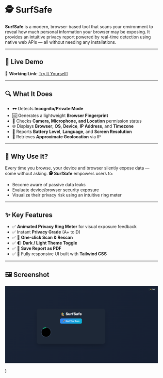 # 🕵️ SurfSafe

**SurfSafe** is a modern, browser-based tool that scans your environment to reveal how much personal information your browser may be exposing. It provides an intuitive privacy report powered by real-time detection using native web APIs — all without needing any installations.

---

## 🚀 Live Demo

🔗 **Working Link**: [Try It Yourselfl](https://surfsafe.netlify.app/)

<!-- Replace # with your hosted project link -->

---

## 🔍 What It Does

- 🕶️ Detects **Incognito/Private Mode**
- 🆔 Generates a lightweight **Browser Fingerprint**
- 🎥 Checks **Camera, Microphone, and Location** permission status
- 🌐 Displays **Browser**, **OS**, **Device**, **IP Address**, and **Timezone**
- 🔋 Reports **Battery Level**, **Language**, and **Screen Resolution**
- 📍 Retrieves **Approximate Geolocation** via IP

---

## 🎯 Why Use It?

Every time you browse, your device and browser silently expose data — some without asking. **🕵️ SurfSafe** empowers users to:

- Become aware of passive data leaks
- Evaluate device/browser security exposure
- Visualize their privacy risk using an intuitive ring meter

---

## ✨ Key Features

- ✅ **Animated Privacy Ring Meter** for visual exposure feedback
- ✅ Instant **Privacy Grade** (A+ to D)
- ✅ 🔁 **One-click Scan & Rescan**
- ✅ 🌓 **Dark / Light Theme Toggle**
- ✅ 📄 **Save Report as PDF**
- ✅ 🚀 Fully responsive UI built with **Tailwind CSS**

---

## 🖼️ Screenshot

<p align="center">
  <img src="screenshots/preview.png" alt="SurfSafe Screenshot" width="700"/>
</p>)
